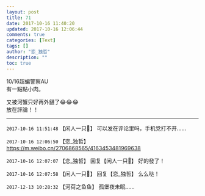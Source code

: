 ```yaml
---
layout: post
title: 71
date: 2017-10-16 11:40:20
updated: 2017-10-16 12:06:44
comments: true
categories: [Text]
tags: []
author: "恋_独哲"
description: ""
toc: true
---
```


<p dir="ltr"  >10/16超蝙警察AU<br />有一點點小肉。 ​​​</p> 
<p dir="ltr"  >又被河蟹只好再外鏈了😂😂😂<br />放在評論！！<br /></p>

---

`2017-10-16 11:51:48` 【闲人一只🐬】 可以发在评论里吗，手机党打不开......

`2017-10-16 12:06:50` 【恋\_独哲】 <https://m.weibo.cn/2706868565/4163453481969638>

`2017-10-16 12:07:07` 【恋\_独哲】 回复【闲人一只🐬】 好的發了！

`2017-10-16 12:07:58` 【闲人一只🐬】 回复【恋\_独哲】 么么哒！

`2017-12-13 10:28:32` 【河荷之鱼鱼】 孤堡夜未眠……
